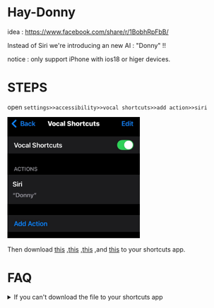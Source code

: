 # Hay-Donny
idea : https://www.facebook.com/share/r/1BobhRpFbB/

Instead of Siri we're introducing an new AI : "Donny" !!

notice : only support iPhone with ios18 or higer devices.

# STEPS
open ```settings>>accessibility>>vocal shortcuts>>add action>>siri```

<img src="https://github.com/Agk654/Hay-Donny/blob/28a0f9ff08c1b9596d86f6ecc6d9f734cc061f98/Vocal%20shortcuts.jpeg" width="300">

Then download [this](https://www.icloud.com/shortcuts/7507b4ff49114674b8f28c303e0565a7) ,[this](https://www.icloud.com/shortcuts/7ea5a508b6ef4b60965b6befe1a036db) ,[this](https://www.icloud.com/shortcuts/1b2602783f46429ca040c5b99d75217c) ,and [this](https://www.icloud.com/shortcuts/1b2602783f46429ca040c5b99d75217c) to your shortcuts app.

# FAQ
<details>
    <summary>If you can't download the file to your shortcuts app</summary>
    
<img src="https://github.com/Agk654/Hay-Donny/blob/24fb8e144756595eac025f7489eca8103af1d72b/remind%20me%20to%20pick%20up%20my%20kids%20from%20school..png" width="300"> 

<img scr="https://github.com/Agk654/Hay-Donny/blob/4d4411e3a24e5e6ff29b1f962eca72474bac812a/what%20is%20the%20weather%20today.jpg" width="300">
</details>
